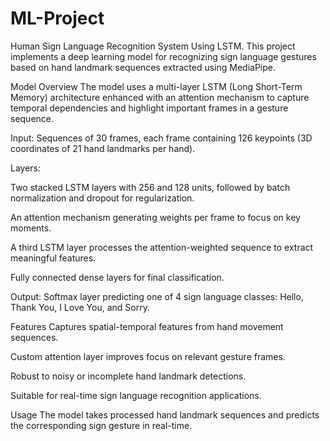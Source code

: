 # ML-Project
Human Sign Language Recognition System Using LSTM.
This project implements a deep learning model for recognizing sign language gestures based on hand landmark sequences extracted using MediaPipe.

Model Overview
The model uses a multi-layer LSTM (Long Short-Term Memory) architecture enhanced with an attention mechanism to capture temporal dependencies and highlight important frames in a gesture sequence.

Input: Sequences of 30 frames, each frame containing 126 keypoints (3D coordinates of 21 hand landmarks per hand).

Layers:

Two stacked LSTM layers with 256 and 128 units, followed by batch normalization and dropout for regularization.

An attention mechanism generating weights per frame to focus on key moments.

A third LSTM layer processes the attention-weighted sequence to extract meaningful features.

Fully connected dense layers for final classification.

Output: Softmax layer predicting one of 4 sign language classes: Hello, Thank You, I Love You, and Sorry.

Features
Captures spatial-temporal features from hand movement sequences.

Custom attention layer improves focus on relevant gesture frames.

Robust to noisy or incomplete hand landmark detections.

Suitable for real-time sign language recognition applications.

Usage
The model takes processed hand landmark sequences and predicts the corresponding sign gesture in real-time.

